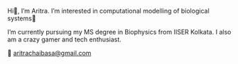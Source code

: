 Hi👋, I’m Aritra. I’m interested in computational modelling of biological systems🌱

I’m currently pursuing my MS degree in Biophysics from IISER Kolkata. I also am a crazy gamer and tech enthusiast.

📧 aritrachaibasa@gmail.com
